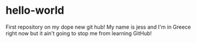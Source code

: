 # hello-world
First repository on my dope new git hub!
My name is jess and I'm in Greece right now but it ain't going to stop me from learning GitHub!

